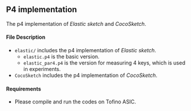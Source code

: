 ## P4 implementation

The p4 implementation of *Elastic sketch* and *CocoSketch*.

#### File Description

* `elastic/` includes the p4 implementation of *Elastic sketch*. 
  * `elastic.p4` is the basic version.
  * `elastic_par4.p4` is the version for measuring 4 keys, which is used in experiments.
* `CocoSketch` includes the p4 implementation of *CocoSketch*.

#### Requirements

* Please compile and run the codes on Tofino ASIC.



